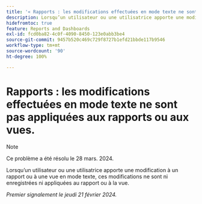 ```yaml
---
title: '« Rapports : les modifications effectuées en mode texte ne sont pas appliquées aux rapports ou aux vues. »'
description: Lorsqu’un utilisateur ou une utilisatrice apporte une modification à un rapport ou à une vue en mode texte, ces modifications ne sont pas enregistrées et s’appliquent au rapport ou à la vue.
hidefromtoc: true
feature: Reports and Dashboards
exl-id: fcd0ba82-4c0f-4090-8450-123e0abb3be4
source-git-commit: 9457b520c469c729f8727b1efd21bbde117b9546
workflow-type: tm+mt
source-wordcount: '90'
ht-degree: 100%

---
```


# Rapports : les modifications effectuées en mode texte ne sont pas appliquées aux rapports ou aux vues.

>[!NOTE]
>
>Ce problème a été résolu le 28 mars. 2024.

Lorsqu’un utilisateur ou une utilisatrice apporte une modification à un rapport ou à une vue en mode texte, ces modifications ne sont ni enregistrées ni appliquées au rapport ou à la vue.

_Premier signalement le jeudi 21 février 2024._
